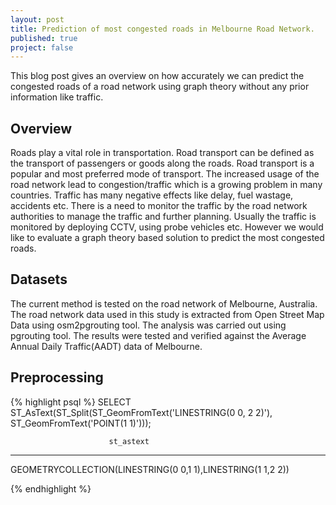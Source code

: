 ```yaml
---
layout: post
title: Prediction of most congested roads in Melbourne Road Network.
published: true
project: false
---
```

This blog post gives an overview on how accurately we can predict the congested roads of a road network using graph theory without any prior information like traffic.

Overview
---------
Roads play a vital role in transportation. Road transport can be defined as the transport of passengers or goods along the roads. Road transport is a popular and most preferred mode of transport. The increased usage of the road network lead to congestion/traffic which is a growing problem in many countries. Traffic has many negative effects like delay, fuel wastage, accidents etc. There is a need to monitor the traffic by the road
network authorities to manage the traffic and further planning. Usually the traffic is monitored by deploying CCTV, using probe vehicles etc. However we would like to evaluate a graph theory based solution to predict the most congested roads.

Datasets
--------
The current method is tested on the road network of Melbourne, Australia. The road network data used in this study is extracted from Open Street Map Data using osm2pgrouting tool. The analysis was carried out using pgrouting tool. The results were tested and verified against the Average Annual Daily Traffic(AADT) data of Melbourne.

Preprocessing
--------------

{% highlight psql %}
SELECT ST_AsText(ST_Split(ST_GeomFromText('LINESTRING(0 0, 2 2)'), ST_GeomFromText('POINT(1 1)')));

                          st_astext                          
-------------------------------------------------------------
 GEOMETRYCOLLECTION(LINESTRING(0 0,1 1),LINESTRING(1 1,2 2))

{% endhighlight %} 

